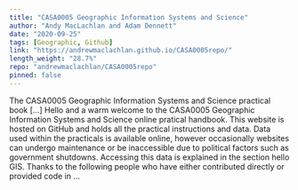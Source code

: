 ```yaml
---
title: "CASA0005 Geographic Information Systems and Science"
author: "Andy MacLachlan and Adam Dennett"
date: "2020-09-25"
tags: [Geographic, Github]
link: "https://andrewmaclachlan.github.io/CASA0005repo/"
length_weight: "28.7%"
repo: "andrewmaclachlan/CASA0005repo"
pinned: false
---
```


The CASA0005 Geographic Information Systems and Science practical book [...] Hello and a warm welcome to the CASA0005 Geographic Information Systems and Science online pratical handbook. This website is hosted on GitHub and holds all the practical instructions and data. Data used within the practicals is available online, however occasionally websites can undergo maintenance or be inaccessible due to political factors such as government shutdowns. Accessing this data is explained in the section hello GIS. Thanks to the following people who have either contributed directly or provided code in ...
